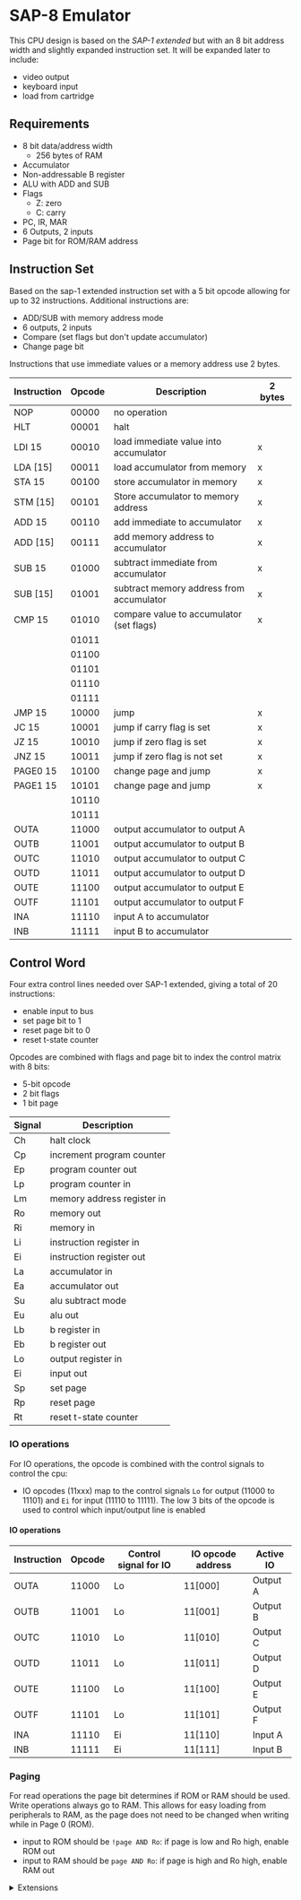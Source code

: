 # SAP-8 Emulator

This CPU design is based on the _SAP-1 extended_ but with an 8 bit address width and slightly expanded instruction set. It will be expanded later to include:

- video output
- keyboard input
- load from cartridge

## Requirements

- 8 bit data/address width
  - 256 bytes of RAM
- Accumulator
- Non-addressable B register
- ALU with ADD and SUB
- Flags
  - Z: zero
  - C: carry
- PC, IR, MAR
- 6 Outputs, 2 inputs
- Page bit for ROM/RAM address

## Instruction Set

Based on the sap-1 extended instruction set with a 5 bit opcode allowing for up to 32 instructions. Additional instructions are:

- ADD/SUB with memory address mode
- 6 outputs, 2 inputs
- Compare (set flags but don't update accumulator)
- Change page bit

Instructions that use immediate values or a memory address use 2 bytes.

| Instruction | Opcode | Description                              | 2 bytes |
| ----------- | ------ | ---------------------------------------- | ------- |
| NOP         | 00000  | no operation                             |         |
| HLT         | 00001  | halt                                     |         |
| LDI 15      | 00010  | load immediate value into accumulator    | x       |
| LDA [15]    | 00011  | load accumulator from memory             | x       |
| STA 15      | 00100  | store accumulator in memory              | x       |
| STM [15]    | 00101  | Store accumulator to memory address      | x       |
| ADD 15      | 00110  | add immediate to accumulator             | x       |
| ADD [15]    | 00111  | add memory address to accumulator        | x       |
| SUB 15      | 01000  | subtract immediate from accumulator      | x       |
| SUB [15]    | 01001  | subtract memory address from accumulator | x       |
| CMP 15      | 01010  | compare value to accumulator (set flags) | x       |
|             | 01011  |                                          |         |
|             | 01100  |                                          |         |
|             | 01101  |                                          |         |
|             | 01110  |                                          |         |
|             | 01111  |                                          |         |
| JMP 15      | 10000  | jump                                     | x       |
| JC 15       | 10001  | jump if carry flag is set                | x       |
| JZ 15       | 10010  | jump if zero flag is set                 | x       |
| JNZ 15      | 10011  | jump if zero flag is not set             | x       |
| PAGE0 15    | 10100  | change page and jump                     | x       |
| PAGE1 15    | 10101  | change page and jump                     | x       |
|             | 10110  |                                          |         |
|             | 10111  |                                          |         |
| OUTA        | 11000  | output accumulator to output A           |         |
| OUTB        | 11001  | output accumulator to output B           |         |
| OUTC        | 11010  | output accumulator to output C           |         |
| OUTD        | 11011  | output accumulator to output D           |         |
| OUTE        | 11100  | output accumulator to output E           |         |
| OUTF        | 11101  | output accumulator to output F           |         |
| INA         | 11110  | input A to accumulator                   |         |
| INB         | 11111  | input B to accumulator                   |         |

## Control Word

Four extra control lines needed over SAP-1 extended, giving a total of 20 instructions:

- enable input to bus
- set page bit to 1
- reset page bit to 0
- reset t-state counter

Opcodes are combined with flags and page bit to index the control matrix with 8 bits:

- 5-bit opcode
- 2 bit flags
- 1 bit page

| Signal | Description                |
| ------ | -------------------------- |
| Ch     | halt clock                 |
| Cp     | increment program counter  |
| Ep     | program counter out        |
| Lp     | program counter in         |
| Lm     | memory address register in |
| Ro     | memory out                 |
| Ri     | memory in                  |
| Li     | instruction register in    |
| Ei     | instruction register out   |
| La     | accumulator in             |
| Ea     | accumulator out            |
| Su     | alu subtract mode          |
| Eu     | alu out                    |
| Lb     | b register in              |
| Eb     | b register out             |
| Lo     | output register in         |
| Ei     | input out                  |
| Sp     | set page                   |
| Rp     | reset page                 |
| Rt     | reset t-state counter      |

### IO operations

For IO operations, the opcode is combined with the control signals to control the cpu:

- IO opcodes (11xxx) map to the control signals `Lo` for output (11000 to 11101) and `Ei` for input (11110 to 11111). The low 3 bits of the opcode is used to control which input/output line is enabled

#### IO operations

| Instruction | Opcode | Control signal for IO | IO opcode address | Active IO |
| ----------- | ------ | --------------------- | ----------------- | --------- |
| OUTA        | 11000  | Lo                    | 11[000]           | Output A  |
| OUTB        | 11001  | Lo                    | 11[001]           | Output B  |
| OUTC        | 11010  | Lo                    | 11[010]           | Output C  |
| OUTD        | 11011  | Lo                    | 11[011]           | Output D  |
| OUTE        | 11100  | Lo                    | 11[100]           | Output E  |
| OUTF        | 11101  | Lo                    | 11[101]           | Output F  |
| INA         | 11110  | Ei                    | 11[110]           | Input A   |
| INB         | 11111  | Ei                    | 11[111]           | Input B   |

### Paging

For read operations the page bit determines if ROM or RAM should be used. Write operations always go to RAM. This allows for easy loading from peripherals to RAM, as the page does not need to be changed when writing while in Page 0 (ROM).

- input to ROM should be `!page AND Ro`: if page is low and Ro high, enable ROM out
- input to RAM should be `page AND Ro`: if page is high and Ro high, enable RAM out

<details>
<summary>Extensions</summary>

## Design

- Perma-Proto permanent breadboard pcbs: https://www.adafruit.com/product/1606
- Spray paint stripboard for rails: https://www.instagram.com/p/Crv-0g0PAhX/
- Black wood back panel
- Dark wood frame
- Clear perspex cover, with switches mounted and labels
- Aluminium bottom panel
  - Keyboard (cutout only relevant keys, usb to ps/2 interface)
  - Manual control switches (run/clock speed etc.)

```
[ DISP ]    [ VGA  ]      Display and VGA controller
[ DISP ]    [ VGA  ]      Display and VGA controller
[ IO   ] || [ IO   ]      4 outputs
[ CLK  ] || [ 7SEG ]      Clock and 7 segment output
[ ROM  ] || [ REGA ]      ROM and A register
[ MAR  ] || [ ALU  ]      MAR and ALU
[ RAM  ] || [ REGB ]      RAM and B register
[ IR   ] || [ CTR  ]      IR and control logic
[ IO   ] || [ IO   ]      1 output, 2 inputs
[ KEYB ]    [ CART ]      Keyboard controller, cartridge loader
--------------------
 xx [ KEYBOARD ] xx       Keyboard and manual control switches
 xx [ KEYBOARD ] xx       Keyboard and manual control switches
```

### Controls

- Reset
- Manual control (disables control, enables manual programming switches)
- Clock speed
- Single step
- Run

- CPU manual programming
  - Bus
  - MAR in
  - RAM in
  - PC in
  - Increment PC

## Keyboard

### Requires

- 1 input register
- I/O is combined with enable (9-pin I/O)
- PS/2 keyboard controller board

### Keyboard Controller

- Shift in data from PS/2
- Disable shift register when count is 11
  - this means lifts are ignored, either cpu doesn't read before key is lifted and the lift is not registered, or cpu reads before lift, but then the lift code is shifted in and mapped to nothing and cleared for next keypress. This does mean keypresses won't be accepted until the cpu reads and clears the lift in this case.
- On negative edge of input enable - reset count and clear shift register.
  - if no key pressed, the next read will be a 0 (or mapped value) and the cpu will continue to loop
  - if a new key is pressed, it can be shifted in and read.

## Display

### Requires

- 3 output registers
  - X, Y and data
- I/O is combined with enable (9-pin I/O)
- VGA controller board

### VGA Controller

- X, Y address VRAM, data is character
- rising edge of enable on X = disable write to VRAM
- falling edge of enable on Data = enable write to VRAM

- VRAM write enable AND with blanking interval.

## Cartridge interface

### Requires

- 1 output, 1 input
- GBA cartridge slot

### GBA cartridge loader

- GBA games are stored after x0100
- So can store code on x0000 - x00FF and leave game intact (lol)
- Controller should be simple, output address and read data.

</details>
